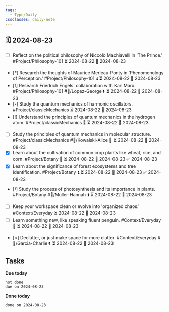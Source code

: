 ```yaml
---
tags:
  - Type/Daily
cssclasses: daily-note
---
```


## 🗓️ 2024-08-23

- [ ] Reflect on the political philosophy of Niccolò Machiavelli in 'The Prince.' #Project/Philosophy-101 ⏳ 2024-08-22 📅 2024-08-23
- [*] Research the thoughts of Maurice Merleau-Ponty in 'Phenomenology of Perception.' #Project/Philosophy-101 ⏫ ⏳ 2024-08-22 📅 2024-08-23
- [f] Research Friedrich Engels' collaboration with Karl Marx. #Project/Philosophy-101 #👤/Lopez-George ⏬ ⏳ 2024-08-22 📅 2024-08-23
- [-] Study the quantum mechanics of harmonic oscillators. #Project/classicMechanics ⏳ 2024-08-22 📅 2024-08-23
- [!] Understand the principles of quantum mechanics in the hydrogen atom. #Project/classicMechanics 🔺 ⏳ 2024-08-22 📅 2024-08-23
- [ ] Study the principles of quantum mechanics in molecular structure. #Project/classicMechanics #👤/Kowalski-Alice 🔺 ⏳ 2024-08-22 📅 2024-08-23
- [x] Learn about the cultivation of common crop plants like wheat, rice, and corn. #Project/Botany 🔺 ⏳ 2024-08-22 📅 2024-08-23 ✅ 2024-08-23
- [x] Learn about the significance of forest ecosystems and tree identification. #Project/Botany ⏫ ⏳ 2024-08-22 📅 2024-08-23 ✅ 2024-08-23
- [/] Study the process of photosynthesis and its importance in plants. #Project/Botany #👤/Müller-Hannah ⏫ ⏳ 2024-08-22 📅 2024-08-23
- [ ] Keep your workspace clean or evolve into 'organized chaos.' #Context/Everyday ⏳ 2024-08-22 📅 2024-08-23
- [ ] Learn something new, like speaking fluent penguin. #Context/Everyday 🔼 ⏳ 2024-08-22 📅 2024-08-23
- [<] Declutter, or just make space for more clutter. #Context/Everyday #👤/Garcia-Charlie ⏬ ⏳ 2024-08-22 📅 2024-08-23

## Tasks

**Due today**

```tasks
not done
due on 2024-08-23
```

**Done today**

```tasks
done on 2024-08-23
```
            